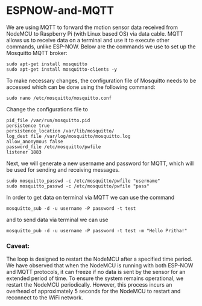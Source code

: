 # ESPNOW-and-MQTT
We are using MQTT to forward the motion sensor data received from NodeMCU to Raspberry Pi (with Linux based OS) via data cable. MQTT allows us to receive data on a terminal and use it to execute other commands, unlike ESP-NOW. Below are the commands we use to set up the Mosquitto MQTT broker:
```
sudo apt-get install mosquitto
sudo apt-get install mosquitto-clients -y
```

To make necessary changes, the configuration file of Mosquitto needs to be accessed which can be done using the following command:
```
sudo nano /etc/mosquitto/mosquitto.conf
```

Change the configurations file to
```
pid_file /var/run/mosquitto.pid
persistence true
persistence_location /var/lib/mosquitto/
log_dest file /var/log/mosquitto/mosquitto.log
allow_anonymous false
password_file /etc/mosquitto/pwfile
listener 1883
```

Next, we will generate a new username and password for MQTT, which will be used for sending and receiving messages.
```
sudo mosquitto_passwd -c /etc/mosquitto/pwfile "username"
sudo mosquitto_passwd -c /etc/mosquitto/pwfile "pass"
```

In order to get data on terminal via MQTT we can use the command
```
mosquitto_sub -d -u username -P password -t test
```
and to send data via terminal we can use
```
mosquitto_pub -d -u username -P password -t test -m "Hello Pritha!"
```

### Caveat:
The loop is designed to restart the NodeMCU after a specified time period. We have observed that when the NodeMCU is running with both ESP-NOW and MQTT protocols, it can freeze if no data is sent by the sensor for an extended period of time. To ensure the system remains operational, we restart the NodeMCU periodically. However, this process incurs an overhead of approximately 5 seconds for the NodeMCU to restart and reconnect to the WiFi network.
